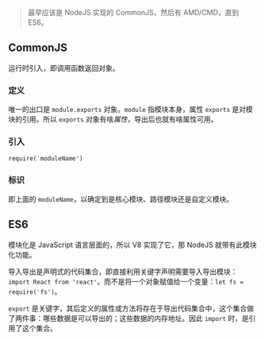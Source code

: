> 最早应该是 NodeJS 实现的 CommonJS，然后有 AMD/CMD，直到 ES6。

## CommonJS

运行时引入，即调用函数返回对象。

### 定义

唯一的出口是 `module.exports` 对象。`module` 指模块本身，属性 `exports` 是对模块的引用。所以 `exports` 对象有啥*属性*，导出后也就有啥属性可用。

### 引入

`require('moduleName')`

### 标识

即上面的 `moduleName`，以确定到是核心模块、路径模块还是自定义模块。

## ES6

模块化是 JavaScript 语言层面的，所以 V8 实现了它，那 NodeJS 就带有此模块化功能。

导入导出是声明式的代码集合，即直接利用关键字声明需要导入导出模块：`import React from 'react'`。而不是将一个对象赋值给一个变量：`let fs = require('fs')`。

`export` 是关键字，其后定义的属性或方法将存在于导出代码集合中，这个集合做了两件事：哪些数据是可以导出的；这些数据的内存地址。因此 `import` 时，是引用了这个集合。

